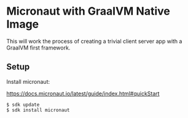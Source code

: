 # Micronaut with GraalVM Native Image

This will work the process of creating a trivial client server app with a GraalVM first framework.

## Setup

Install micronaut:

https://docs.micronaut.io/latest/guide/index.html#quickStart

```
$ sdk update
$ sdk install micronaut
```

##